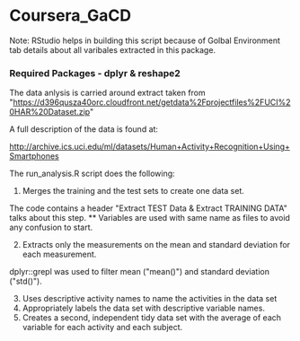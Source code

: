 # Coursera_GaCD

 Note:  RStudio helps in building this script because of Golbal Environment tab details about all varibales extracted in this package.
 
 ###  Required Packages - dplyr & reshape2

The data anlysis is carried around extract taken from "https://d396qusza40orc.cloudfront.net/getdata%2Fprojectfiles%2FUCI%20HAR%20Dataset.zip"

A full description of the data is found at:

http://archive.ics.uci.edu/ml/datasets/Human+Activity+Recognition+Using+Smartphones

The run_analysis.R script does the following:

1. Merges the training and the test sets to create one data set.

The code contains a header  "Extract TEST Data & Extract TRAINING DATA" talks about this step.
** Variables are used with same name as files to avoid any confusion to start.

2. Extracts only the measurements on the mean and standard deviation for each measurement.

dplyr::grepl was used to filter mean ("mean()") and standard deviation ("std()").

3. Uses descriptive activity names to name the activities in the data set
4. Appropriately labels the data set with descriptive variable names.
5. Creates a second, independent tidy data set with the average of each variable for each activity and each subject.